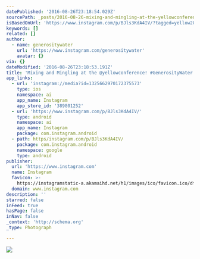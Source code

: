 ```yaml
---
datePublished: '2016-08-26T23:18:54.029Z'
sourcePath: _posts/2016-08-26-mixing-and-mingling-at-the-yellowconference-generositywat.md
isBasedOnUrl: 'https://www.instagram.com/p/BJls3KdA4IV/?tagged=yellow2016'
keywords: []
related: []
author:
  - name: generositywater
    url: 'https://www.instagram.com/generositywater'
    avatar: {}
via: {}
dateModified: '2016-08-26T23:18:53.191Z'
title: 'Mixing and Mingling at the @yellowconference! #GenerosityWater #LiveGenerously'
app_links:
  - url: 'instagram://media?id=1325662970172375573'
    type: ios
    namespace: ai
    app_name: Instagram
    app_store_id: '389801252'
  - url: 'https://www.instagram.com/p/BJls3KdA4IV/'
    type: android
    namespace: ai
    app_name: Instagram
    package: com.instagram.android
  - path: https/instagram.com/p/BJls3KdA4IV/
    package: com.instagram.android
    namespace: google
    type: android
publisher:
  url: 'https://www.instagram.com'
  name: Instagram
  favicon: >-
    https://instagramstatic-a.akamaihd.net/h1/images/ico/favicon.ico/dfa85bb1fd63.ico
  domain: www.instagram.com
description: ''
starred: false
inFeed: true
hasPage: false
inNav: false
_context: 'http://schema.org'
_type: Photograph

---
```

![](https://imgflo.herokuapp.com/graph/vahj1ThiexotieMo/413e1d314973a30b97651524a49cdf93/noop.jpg?input=https%3A%2F%2Fscontent.cdninstagram.com%2Ft51.2885-15%2Fsh0.08%2Fe35%2Fp640x640%2F14156209_1575599692746275_1195819549_n.jpg%3Fig_cache_key%3DMTMyNTY2Mjk3MDE3MjM3NTU3Mw%253D%253D.2)